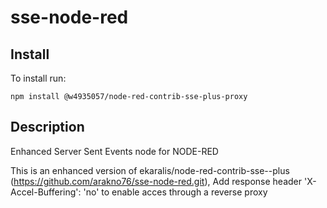 # sse-node-red

## Install

To install run: 

`npm install @w4935057/node-red-contrib-sse-plus-proxy`

## Description

Enhanced Server Sent Events node for NODE-RED 

This is an enhanced version of ekaralis/node-red-contrib-sse--plus (https://github.com/arakno76/sse-node-red.git), 
Add response header 'X-Accel-Buffering': 'no' to enable acces through a reverse proxy
